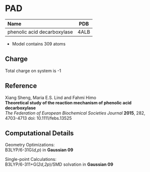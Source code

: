 PAD
=====

| Name                                                                          | PDB  |
| :---------------------------------------------------------------------------- | ---- |
| phenolic acid decarboxylase                                          | 4ALB |


- Model contains 309 atoms  


Charge
------
Total charge on system is -1

Reference
----------
Xiang Sheng, Maria E.S. Lind and Fahmi Himo  
**Theoretical study of the reaction mechanism of phenolic acid decarboxylase**  
*The Federation of European Biochemical Societies Journal* **2015**, 282, 4703-4713 
doi: 10.1111/febs.13525

Computational Details
----------------------

Geometry Optimizations:  
B3LYP/6-31G(*d,p*) in **Gaussian 09**  

Single-point Calculations:  
B3LYP/6-311+G(*2d,2p*)/SMD solvation in **Gaussian 09**